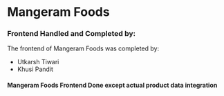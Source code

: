 # Mangeram Foods




### Frontend Handled and Completed by:

The frontend of Mangeram Foods was completed by:

- Utkarsh Tiwari
- Khusi Pandit


#### Mangeram Foods Frontend Done except actual product data integration



#
